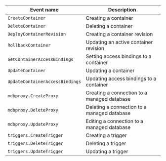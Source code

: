 | Event name | Description |
--- | ---
| `CreateContainer` | Creating a container |
| `DeleteContainer` | Deleting a container |
| `DeployContainerRevision` | Creating a container revision |
| `RollbackContainer` | Updating an active container revision |
| `SetContainerAccessBindings` | Setting access bindings to a container |
| `UpdateContainer` | Updating a container |
| `UpdateContainerAccessBindings` | Updating access bindings to a container |
| `mdbproxy.CreateProxy` | Creating a connection to a managed database |
| `mdbproxy.DeleteProxy` | Deleting a connection to a managed database |
| `mdbproxy.UpdateProxy` | Editing a connection to a managed database |
| `triggers.CreateTrigger` | Creating a trigger |
| `triggers.DeleteTrigger` | Deleting a trigger |
| `triggers.UpdateTrigger` | Updating a trigger |
